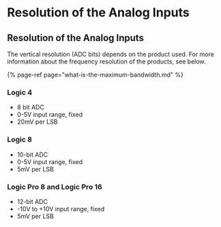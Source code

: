 # Resolution of the Analog Inputs

## Resolution of the Analog Inputs

The vertical resolution \(ADC bits\) depends on the product used. For more information about the frequency resolution of the products, see below.

{% page-ref page="what-is-the-maximum-bandwidth.md" %}

### Logic 4

* 8 bit ADC
* 0-5V input range, fixed
* 20mV per LSB

### Logic 8

* 10-bit ADC
* 0-5V input range, fixed
* 5mV per LSB

### Logic Pro 8 and Logic Pro 16

* 12-bit ADC
* -10V to +10V input range, fixed
* 5mV per LSB

